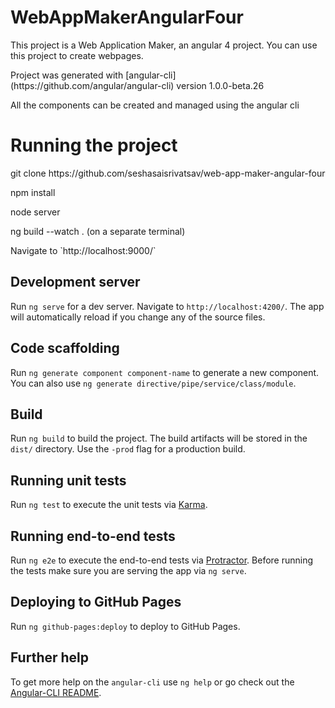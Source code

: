 <h1>WebAppMakerAngularFour</h1>
<p>This project is a Web Application Maker, an angular 4 project. You can use this project to create webpages. </p>
<p>Project was generated with [angular-cli](https://github.com/angular/angular-cli) version 1.0.0-beta.26</p>
<p>All the components can be created and managed using the angular cli </p>


<h1>Running the project </h1>
<p>git clone https://github.com/seshasaisrivatsav/web-app-maker-angular-four</p>
<p>npm install</p>
<p>node server</p>
<p>ng build --watch . (on a separate terminal)</p>
<p>Navigate to `http://localhost:9000/`</p>


## Development server
Run `ng serve` for a dev server. Navigate to `http://localhost:4200/`. The app will automatically reload if you change any of the source files.

## Code scaffolding

Run `ng generate component component-name` to generate a new component. You can also use `ng generate directive/pipe/service/class/module`.

## Build

Run `ng build` to build the project. The build artifacts will be stored in the `dist/` directory. Use the `-prod` flag for a production build.

## Running unit tests

Run `ng test` to execute the unit tests via [Karma](https://karma-runner.github.io).

## Running end-to-end tests

Run `ng e2e` to execute the end-to-end tests via [Protractor](http://www.protractortest.org/).
Before running the tests make sure you are serving the app via `ng serve`.

## Deploying to GitHub Pages

Run `ng github-pages:deploy` to deploy to GitHub Pages.

## Further help

To get more help on the `angular-cli` use `ng help` or go check out the [Angular-CLI README](https://github.com/angular/angular-cli/blob/master/README.md).
